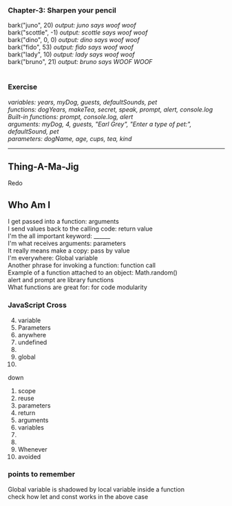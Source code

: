 
### Chapter-3: Sharpen your pencil ###
bark("juno", 20) *output: juno says woof woof* <br>
bark("scottle", -1) *output: scottle says woof woof* <br>
bark("dino", 0, 0) *output: dino says woof woof* <br>
bark("fido", 53) *output: fido says woof woof*<br>
bark("lady", 10) *output: lady says woof woof* <br>
bark("bruno", 21) *output: bruno says WOOF WOOF* <br>
<br>

### Exercise ###
*variables: years, myDog, guests, defaultSounds, pet*<br>
*functions: dogYears, makeTea, secret, speak, prompt, alert, console.log*<br>
*Built-in functions: prompt, console.log, alert*<br>
*arguments: myDog, 4, guests, "Earl Grey", "Enter a type of pet:", defaultSound, pet*<br>
*parameters: dogName, age, cups, tea, kind*<br>

<hr>

## Thing-A-Ma-Jig ##
Redo 


## Who Am I ##
I get passed into a function: arguments <br>
I send values back to the calling code: return value <br>
I'm the all important keyword: ______ <br>
I'm what receives arguments: parameters <br>
It really means make a copy: pass by value <br>
I'm everywhere: Global variable <br>
Another phrase for invoking a function: function call <br>
Example of a function attached to an object: Math.random() <br>
alert and prompt are library functions<br>
What functions are great for: for code modularity<br>

### JavaScript Cross ##
4. variable
6. Parameters
10. anywhere
11. undefined
13. 
16. global
17. 

down<br>
1. scope
2. reuse
3. parameters
5. return
7. arguments
8. variables
9. 
12. 
14. Whenever
15. avoided


### points to remember ###
Global variable is shadowed by local variable inside a function <br>
check how let and const works in the above case<br>
